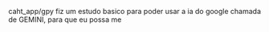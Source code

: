 caht_app/gpy
fiz um estudo basico para poder usar a ia do google chamada de GEMINI, para que eu possa me 